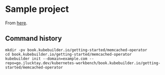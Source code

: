 # Sample project

From [here](https://book.kubebuilder.io/getting-started).

## Command history

```shell
mkdir -pv book.kubebuilder.io/getting-started/memcached-operator
cd book.kubebuilder.io/getting-started/memcached-operator
kubebuilder init --domain=example.com --repo=go.jlucktay.dev/kubernetes-workbench/book.kubebuilder.io/getting-started/memcached-operator
```
